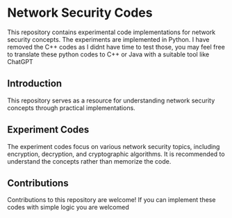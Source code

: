 # Network Security Codes

This repository contains experimental code implementations for network security concepts. The experiments are implemented in Python. I have removed the C++ codes as I didnt have
time to test those, you may feel free to translate these python codes to C++ or Java with a suitable tool like ChatGPT


## Introduction

This repository serves as a resource for understanding network security concepts through practical implementations.

## Experiment Codes

The experiment codes focus on various network security topics, including encryption, decryption, and cryptographic algorithms. It is recommended to understand the concepts rather than memorize the code.

## Contributions

Contributions to this repository are welcome! If you can implement these codes with simple logic you are welcomed
